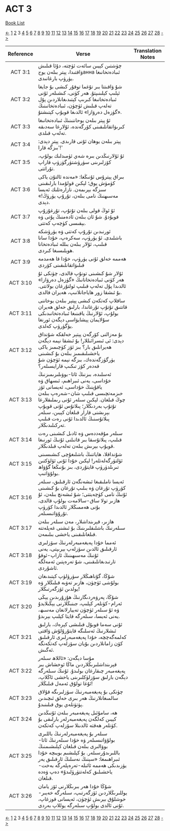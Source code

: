 # ACT 3
[Book List](../README.md)

[<-](./chapter_2.md) [1](./chapter_1.md) [2](./chapter_2.md) 3 [4](./chapter_4.md) [5](./chapter_5.md) [6](./chapter_6.md) [7](./chapter_7.md) [8](./chapter_8.md) [9](./chapter_9.md) [10](./chapter_10.md) [11](./chapter_11.md) [12](./chapter_12.md) [13](./chapter_13.md) [14](./chapter_14.md) [15](./chapter_15.md) [16](./chapter_16.md) [17](./chapter_17.md) [18](./chapter_18.md) [19](./chapter_19.md) [20](./chapter_20.md) [21](./chapter_21.md) [22](./chapter_22.md) [23](./chapter_23.md) [24](./chapter_24.md) [25](./chapter_25.md) [26](./chapter_26.md) [27](./chapter_27.md) [28](./chapter_28.md) [->](./chapter_4.md)

| Reference | Verse | Translation Notes |
|:---------:|-------|-------------------|
|ACT 3:1|چۈشتىن كېيىن سائەت ئۈچتە، دۇئا قىلىش ۋاقتىدا، پېتر بىلەن يوحанна ئىبادەتخانىغا يۈرۈپ بارغانىدى.||
|ACT 3:2|شۇ ۋاقىتتا بىر تۇغما توقۇر كىشى بۇ جايغا ئېلىپ كېلىنىپتۇ. ھەر كۈنى، كىشىلەر ئۇنى ئىبادەتخانىغا كىرىپ كېتىدىغانلاردىن پۇل تەلەپ قىلىش ئۈچۈن، ئىبادەتخانىنىڭ «گۈزەل دەرۋازا» ئالدىغا قويۇپ كېتىشتۇ.||
|ACT 3:3|ئۇ پېتر بىلەن يوحاننىنىڭ ئىبادەتخانىغا كىرىۋاتقانلىقىنى كۆرگەندە، ئۇلارغا سەدىقە تەلەپ قىلدى.||
|ACT 3:4|پېتر بىلەن يوھان ئۇنى قارىدى. پېتر دېدى: 'بىزگە قارا!'||
|ACT 3:5|ئۇ ئۇلارنىڭدىن بىرە شەي ئۈمىدلىك بولۇپ، كۆزلىرىنى سۈرۈشتۈرگۈزۈپ قاراپ تۇراتتى.||
|ACT 3:6|بىراق پېترۇس ئۇنىڭغا: «مەندە ئالتۇن ياكى كۈمۈش يوق؛ لېكىن قولۇمدا بارلىقىنى سىزگە بېرىمەن. نازارەتلىك ئەيسا مەسىھنىڭ نامى بىلەن، تۇرۇپ يۈرۈڭ!» دېدى.||
|ACT 3:7|ئۇ ئوڭ قولى بىلەن تۇتۇپ، تۇرغۇزۇپ قويۇدۇ. شۇ ئان بىلەن ئادەمنىڭ پۇتى ۋە بېقىسى كۈچەپ كەتتى.||
|ACT 3:8|ئورنىدىن تۇرۇپ كەتتى ۋە يۈرۈشكە باشلىدى. ئۇ يۈرۈپ، سەكرەپ، خۇدا سانا قىلىپ، ئۇلار بىلەن بىللە ئىبادەتخانا ھويلىسىغا كىردى.||
|ACT 3:9|ھەممە خەلق ئۇنى يۈرۈپ، خۇدا قا ھەمدمە قىلىۋاتقانلىقىنى كۆردى||
|ACT 3:10|ئۇلار شۇ كىشىنى تونۇپ قالدى، چۈنكى ئۇ ھەر كۈنى ئىبادەتخانانىڭ «گۈزەل دەرۋازا» ئالدىدا پۇل تەلەپ قىلىپ ئولتۇرغان بولاتتى. بۇ ئىشقا زور ھاياجانلانىپ، ھەيران قالدى.||
|ACT 3:11|ساقلاپ كەتكەن كىشى پېتېر بىلەن يوخاننى قاتتىق تۇتۇپ تۇرغاندا، بارلىق خەلق ھەيران بولۇپ، ئۇلارنىڭ ياقىنىغا ئىبادەتخانىدىكى سۇلايمان پېشايۋاسى دېگەن ئورنغا يۈگۈرۈپ كەلدى.||
|ACT 3:12|بۇ مەزالنى كۆرگەن پېتېر خەلقكە شۇنداق دېدى: ئى ئىسرائىللار! بۇ ئىشقا نېمە دېگەن ھەيرانلىق بار؟ بىز ئۆز كۈچىمىز ياكى ياخشىلىقىمىز بىلەن بۇ كىشىنى يۈرگۈزگەندەك، بىزگە نېمە ئۈچۈن شۇ قەدەر كۆز تىكىپ قارايسىلەر؟||
|ACT 3:13|ئەسلىدە، بىزنىڭ ئاتا-بوۋىلىرىمىزنىڭ خۇداسى، يەنى ئىبراھىم، ئىسھاق ۋە ياقۇپنىڭ خۇداسى، ئەيسانى ئۆز خىزمەتچىسى قىلىپ شان-شەرەپ بىلەن چوڭ قىلغان. لېكىن سىلەر ئۇنى رىملىقلارغا تۇتۇپ بەردىڭلار؛ پىلاتۇس ئۇنى قويۇپ بېرىشنى قارار قىلغان كېيىن، سىلەر پىلاتۇسنىڭ ئالدىدا ئۇنى رەت قىلىپ تەركىلىدىڭلار.||
|ACT 3:14|سىلەر مۇقەددەس ۋە ئادىل كىشىنى رەت قىلىپ، پىلاتۇسقا بىر قاتىلنى ئۇنىڭ ئورنىغا قويۇپ بېرىش بىلەن تەلەپ قىلدىڭلار.||
|ACT 3:15|شۇنداقلا، ھاياتنىڭ باشلىغۇچى كىشىسىنى ئۆلتۈرگەلەتلەر! لېكىن خۇدا ئۇنى ئۆلۈكتىن تىرىلدۈرۈپ قايتۇردى، بىز بۇنىڭغا گۇۋاھ بولۇۋاتىپ.||
|ACT 3:16|ئەيسا ناملىقىغا ئىشەنگەن ئارقىلىق، سىلەر كۆرۈپ تۇرغان ۋە بىلىپ تۇرغان بۇ كىشىنى ئۇنىڭ نامى كۈچەيتتى؛ شۇ ئىشەنچ بىلەن، ئۇ ھازىر تولا ساق-سالامەت بولۇپ قالدى، بۇنى ھەممىڭلار ئالدىدا كۆرۈپ تۇرۇۋاتىسىلەر.||
|ACT 3:17|ھازىر، قېرىنداشلار، مەن سىلەر بىلەن سىلەرنىڭ باشلىقلىرىنىڭ بۇ ئىشنى غەپلەتتە قىلغانلىقىنى ياخشى بىلىمەن.||
|ACT 3:18|ئەمما خۇدا پەيغەمبەرلەرنىڭ سۆزلىرى ئارقىلىق ئالدىن سۆزلەپ بېرىپتى، يەنى ئۇنىڭ مەسىھىنىڭ ئازاپ-ئوقۇ تارتىدىغانلىقىنى، شۇ تەرەپتىن ئەمەلگە ئاشۇردى.||
|ACT 3:19|شۇڭا، گۇناھىڭلار سۈرۈلۈپ كېتىدىغان بولۇشى ئۈچۈن، ھازىر تەۋبە قىلىڭلار ۋە يولدىن ئۆزگەرتىڭلار!||
|ACT 3:20|شۇڭا، پەرۋەردىگارنىڭ ھۇزۇرىدىن يېڭى ئەرام-كۈنلەر كېلىپ، جىنىڭلارنى يېڭىلايدۇ ۋە ئۇ سىلەر ئۈچۈن تەييارلانغان مەسىھ، يەنى ئەيسا، سىلەرگە قايتا كېلىپ بېرىدۇ.||
|ACT 3:21|ئۇنى سەما قوبۇل قىلىشى كېرەك، بارلىق ئىشلارنىڭ ئەسلىگە قايتۇرۇلۇش ۋاقتى كەلمەگەچچە، خۇدا پەيغەمبەرلىرى ئارقىلىق كۆن زامانلاردىن بۇيان سۆزلەپ كەتكەنگە ئەگىش.||
|ACT 3:22|مۇسا دېگەن: «ئاللاھ سىلەر قېرىنداشلىرىڭلاردىن ماڭا ئوخشاش بىر پەيغەمبەر چىقارغان بولىدۇ. ئۇنىڭ سىلەرگە دېگەن بارلىق سۆزلۈكلىرىنى ياخشى ئاڭلاپ، ئۇغا تولۇق ئەمەل قىلىڭلار!||
|ACT 3:23|چۈنكى بۇ پەيغەمبەرنىڭ سۆزلىرىگە قۇلاق سالمىغانلارنىڭ ھەر بىرى خەلق ئىچىدىن پۈتۈنلەي يوق قىلىنىدۇ.||
|ACT 3:24|ھە، سامۇئىل پەيغەمبەر بىلەن ئۇنىڭدىن كېيىن كەلگەن پەيغەمبەرلەر بارلىقى بۇ كۈنلەر ھەقتە ئالدىنلا سۆزلەپ كەتكەن.||
|ACT 3:25|سىلەر بۇ پەيغەمبەرلەرنىڭ باللىرى بولۇۋاتىسىلەر ۋە خۇدا سىلەرنىڭ ئاتا-بوۋالىرى بىلەن قىلغان كېلىشىمنىڭ باللىرىدۇرسىلەر. بۇ كېلىشىم بويىچە خۇدا ئىبراھىمغا: «سېنىڭ نەسلىڭ ئارقىلىق يەر يۈزىدىكى ھەممە ئائىلە-تەرەپلەرگە بەخت-ياخشىلىق كەلەتتۈرۈلىدۇ» دەپ ۋەدە قىلغان.||
|ACT 3:26|شۇڭا خۇدا ھەر بىرىڭلارنى ئۆز يامان يوللىرىڭلاردىن ئۆزگەرتىپ، سىلەرگە خەيىر-خوشلۇق بېرىش ئۈچۈن، ئەيسانى قوزغاپ، ئۇنى ئالدى بولۇپ سىلەرگە يوللاپ بەردى.||


[<-](./chapter_2.md) [1](./chapter_1.md) [2](./chapter_2.md) 3 [4](./chapter_4.md) [5](./chapter_5.md) [6](./chapter_6.md) [7](./chapter_7.md) [8](./chapter_8.md) [9](./chapter_9.md) [10](./chapter_10.md) [11](./chapter_11.md) [12](./chapter_12.md) [13](./chapter_13.md) [14](./chapter_14.md) [15](./chapter_15.md) [16](./chapter_16.md) [17](./chapter_17.md) [18](./chapter_18.md) [19](./chapter_19.md) [20](./chapter_20.md) [21](./chapter_21.md) [22](./chapter_22.md) [23](./chapter_23.md) [24](./chapter_24.md) [25](./chapter_25.md) [26](./chapter_26.md) [27](./chapter_27.md) [28](./chapter_28.md) [->](./chapter_4.md)